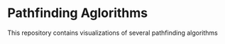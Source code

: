 # Pathfinding Aglorithms
 This repository contains visualizations of several pathfinding algorithms
